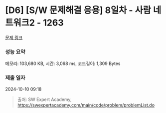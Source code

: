 # [D6] [S/W 문제해결 응용] 8일차 - 사람 네트워크2 - 1263 

[문제 링크](https://swexpertacademy.com/main/code/problem/problemDetail.do?contestProbId=AV18P2B6Iu8CFAZN) 

### 성능 요약

메모리: 103,680 KB, 시간: 3,068 ms, 코드길이: 1,309 Bytes

### 제출 일자

2024-10-10 09:18



> 출처: SW Expert Academy, https://swexpertacademy.com/main/code/problem/problemList.do